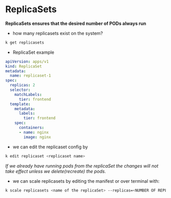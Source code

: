 # ReplicaSets

**ReplicaSets ensures that the desired number of PODs always run**

- how many replicasets exist on the system?
```bash
k get replicasets
```

- ReplicaSet example
```yaml
apiVersion: apps/v1
kind: ReplicaSet
metadata:
  name: replicaset-1
spec:
  replicas: 2
  selector:
    matchLabels:
      tier: frontend
  template:
    metadata:
      labels:
        tier: frontend
    spec:
      containers:
      - name: nginx
        image: nginx
```

- we can edit the replicaset config by
```bash
k edit replicaset <replicaset name>
```

*If we already have running pods from the replicaSet the changes will not take effect unless we delete(recreate) the pods.*

- we can scale replicasets by editing the manifest or over terminal with:
```bash
k scale replicasets <name of the replicaSet> --replicas=<NUMBER OF REPLICAS>
```